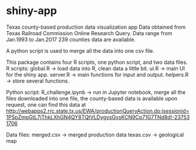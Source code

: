 # shiny-app
Texas county-based production data visualization app
Data obtained from Texas Railroad Commission Online Research Query.
Data range from Jan.1993 to Jan.2017
239 counties data are available.

A python script is used to merge all the data into one csv file.

This package contains four R scripts, one python script, and two data files.
R scripts:
global.R -> load data into R, clean data a little bit.
ui.R -> main UI for the shiny app.
server.R -> main functions for input and output.
helpers.R -> store several functions.

Python script:
R_challenge.ipynb -> run in Jupyter notebook, merge all the files downloaded into one file, the county-based data is available upon request, one can find this data at
http://webapps2.rrc.state.tx.us/EWA/productionQueryAction.do;jsessionid=1PSpZmpGtL7jThkLXhGN4QY8TQtVLDygvsGvsKCN9Cp71G7TNd8d!-237531706

Data files:
merged.csv -> merged production data
texas.csv -> geological map
